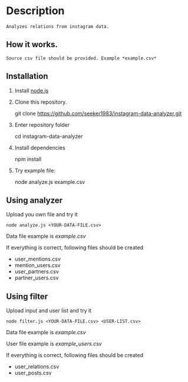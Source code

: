 # Description
    Analyzes relations from instagram data.
## How it works.
    Source csv file should be provided. Example *example.csv*

## Installation
1. Install [node.js](https://nodejs.org)
2. Clone this repository.

    git clone https://github.com/seeker1983/instagram-data-analyzer.git
    
3. Enter repository folder

    cd instagram-data-analyzer
    
4. Install dependencies

    npm install
    
5. Try example file:

    node analyze.js example.csv
    
## Using analyzer

Upload you own file and try it

    node analyze.js <YOUR-DATA-FILE.csv>

Data file example is *example.csv*

If everything is correct, following files should be created
- user_mentions.csv
- mention_users.csv
- user_partners.csv
- partner_users.csv


## Using filter

Upload input and user list and try it

    node filter.js <YOUR-DATA-FILE.csv> <USER-LIST.csv>

Data file example is *example.csv*

User file example is *example_users.csv*

If everything is correct, following files should be created
- user_relations.csv
- user_posts.csv




